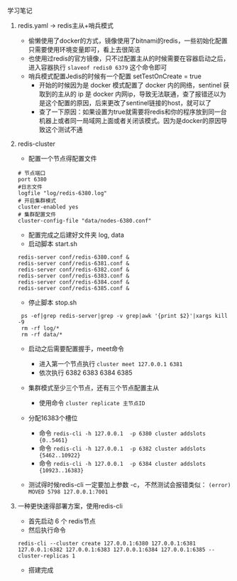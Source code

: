 学习笔记

1. redis.yaml -> redis主从+哨兵模式
    * 偷懒使用了docker的方式，镜像使用了bitnami的redis，一些初始化配置只需要使用环境变量即可，看上去很简洁
    * 也使用过redis的官方镜像，只不过配置主从的时候需要在容器启动之后，进入容器执行 `slaveof redis0 6379` 这个命令即可
    * 哨兵模式配置Jedis的时候有一个配置 setTestOnCreate = true
        * 开始的时候因为是 docker 模式配置了 docker 内的网络，sentinel 获取到的主从的 ip 是 docker 内网ip，导致无法联通，查了报错还以为是这个配置的原因，后来更改了sentinel链接的host，就可以了
        * 查了一下原因：如果设置为true就需要将redis和你的程序放到同一台机器上或者同一局域网上面或者关闭该模式。因为是docker的原因导致这个测试不通
   
    
2. redis-cluster
    * 配置一个节点得配置文件
    ```shell script
    # 节点端口
    port 6380
    #日志文件
    logfile "log/redis-6380.log"
    # 开启集群模式
    cluster-enabled yes
    # 集群配置文件
    cluster-config-file "data/nodes-6380.conf"
    ```
    * 配置完成之后建好文件夹 log, data
    * 启动脚本 start.sh
    ```shell script
    redis-server conf/redis-6380.conf &
    redis-server conf/redis-6381.conf &
    redis-server conf/redis-6382.conf &
    redis-server conf/redis-6383.conf &
    redis-server conf/redis-6384.conf &
    redis-server conf/redis-6385.conf &
    ```
   * 停止脚本 stop.sh
   ```shell script
    ps -ef|grep redis-server|grep -v grep|awk '{print $2}'|xargs kill -9
    rm -rf log/*
    rm -rf data/*
   ```
   * 启动之后需要配置握手，meet命令  
        * 进入第一个节点执行 `cluster meet 127.0.0.1 6381`
        * 依次执行 6382 6383 6384 6385
   * 集群模式至少三个节点，还有三个节点配置主从
        * 使用命令 `cluster replicate 主节点ID`
   * 分配16383个槽位
     * 命令 `redis-cli -h 127.0.0.1  -p 6380 cluster addslots {0..5461}`
     * 命令 `redis-cli -h 127.0.0.1  -p 6382 cluster addslots {5462..10922}`
     * 命令 `redis-cli -h 127.0.0.1  -p 6384 cluster addslots {10923..16383}`
     
   * 测试得时候redis-cli 一定要加上参数 -c， 不然测试会报错类似： `(error) MOVED 5798 127.0.0.1:7001`
3. 一种更快速得部署方案，使用redis-cli
    * 首先启动 6 个 redis节点
    * 然后执行命令
    ```shell script
    redis-cli --cluster create 127.0.0.1:6380 127.0.0.1:6381 127.0.0.1:6382 127.0.0.1:6383 127.0.0.1:6384 127.0.0.1:6385 --cluster-replicas 1
    ```
    * 搭建完成